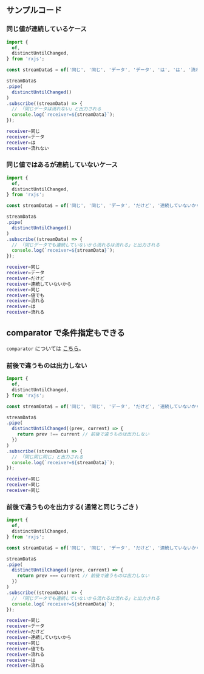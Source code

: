## サンプルコード

### 同じ値が連続しているケース

```typescript
import {
  of,
  distinctUntilChanged,
} from 'rxjs';

const streamData$ = of('同じ', '同じ', 'データ', 'データ', 'は', 'は', '流れない', '流れない');

streamData$
.pipe(
  distinctUntilChanged()
)
.subscribe((streamData) => {
  // 「同じデータは流れない」と出力される
  console.log(`receiver=${streamData}`);
});
```

```bash
receiver=同じ
receiver=データ
receiver=は
receiver=流れない
```

### 同じ値ではあるが連続していないケース

```typescript
import {
  of,
  distinctUntilChanged,
} from 'rxjs';

const streamData$ = of('同じ', '同じ', 'データ', 'だけど', '連続していないから', '同じ', '値でも', '流れる', 'は', '流れる',);

streamData$
.pipe(
  distinctUntilChanged()
)
.subscribe((streamData) => {
  // 「同じデータでも連続していないから流れるは流れる」と出力される
  console.log(`receiver=${streamData}`);
});
```

```bash
receiver=同じ
receiver=データ
receiver=だけど
receiver=連続していないから
receiver=同じ
receiver=値でも
receiver=流れる
receiver=は
receiver=流れる
```

## comparator  で条件指定もできる

`comparator` については [こちら](https://rxjs.dev/api/index/function/distinctUntilChanged#comparator)。

### 前後で違うものは出力しない

```typescript
import {
  of,
  distinctUntilChanged,
} from 'rxjs';

const streamData$ = of('同じ', '同じ', 'データ', 'だけど', '連続していないから', '同じ', '値でも', '流れる', 'は', '流れる',);

streamData$
.pipe(
  distinctUntilChanged((prev, current) => {
    return prev !== current // 前後で違うものは出力しない
  })
)
.subscribe((streamData) => {
  // 「同じ同じ同じ」と出力される
  console.log(`receiver=${streamData}`);
});
```

```bash
receiver=同じ
receiver=同じ
receiver=同じ
```

### 前後で違うものを出力する( 通常と同じうごき )

```typescript
import {
  of,
  distinctUntilChanged,
} from 'rxjs';

const streamData$ = of('同じ', '同じ', 'データ', 'だけど', '連続していないから', '同じ', '値でも', '流れる', 'は', '流れる',);

streamData$
.pipe(
  distinctUntilChanged((prev, current) => {
    return prev === current // 前後で違うものは出力しない
  })
)
.subscribe((streamData) => {
  // 「同じデータでも連続していないから流れるは流れる」と出力される
  console.log(`receiver=${streamData}`);
});
```

```bash
receiver=同じ
receiver=データ
receiver=だけど
receiver=連続していないから
receiver=同じ
receiver=値でも
receiver=流れる
receiver=は
receiver=流れる
```

